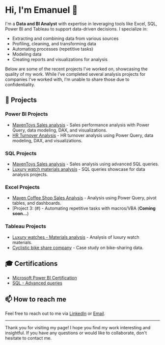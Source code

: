 # Hi, I'm Emanuel 👋

I'm a **Data and BI Analyst** with expertise in leveraging tools like Excel, SQL, Power BI and Tableau to support data-driven decisions. I specialize in:

- Extracting and combining data from various sources
- Profiling, cleaning, and transforming data
- Automating processes (repetitive tasks)
- Modeling data
- Creating reports and visualizations for analysis

Below are some of the recent projects I’ve worked on, showcasing the quality of my work. While I’ve completed several analysis projects for companies I've worked with, I’m unable to share those due to confidentiality.

## 🚀 Projects

### Power BI Projects
- [MavenToys Sales analysis](https://github.com/DaCruzEmanuel/PowerBI_Sales_Analysis/tree/main) - Sales performance analysis with Power Query, data modeling, DAX, and visualizations.
- [HR Turnover Analysis](https://github.com/DaCruzEmanuel/PowerBI_HR-TurnoverAnalysis) - HR turnover analysis using Power Query, data modeling, DAX, and visualizations.

### SQL Projects
- [MavenToys Sales analysis](https://github.com/DaCruzEmanuel/SQL_Sales-analysis) - Sales analysis using advanced SQL queries.
- [Luxury watch materials analysis](https://github.com/DaCruzEmanuel/SQL_Analysis_Luxury-Watch-materials/tree/main) - SQL queries showcase for data analysis projects.

### Excel Projects
- [Maven Coffee Shop Sales Analysis](https://github.com/DaCruzEmanuel/ExcelAnalysis_MavenCoffeeShop_Sales_Analysis) - Analysis using Power Query, pivot tables, and dashboards.
- [Project 3: (#) - Automating repetitive tasks with macros/VBA (**Coming soon...**)

### Tableau Projects
- [Luxury watches - Materials analysis](https://public.tableau.com/app/profile/emanuel.cruz/viz/LuxuryWatchAnalysis_17193041960660/Dashboard1) - Analysis of luxury watch materials.
- [Cyclistic bike share company](https://public.tableau.com/app/profile/emanuel.cruz/viz/CyclisticProjest/Maindashboard) - Case study on bike-sharing data.


## 🎓 Certifications
- [Microsoft Power BI Certification](https://github.com/DaCruzEmanuel/Certifications/blob/main/Microsoft%20Power%20BI%20Certification.pdf)
- [SQL - Advanced queries](https://github.com/DaCruzEmanuel/Certifications/blob/main/SQL%20%20Requ%C3%AAtes%20avanc%C3%A9es.pdf)


## 📫 How to reach me
Feel free to reach out to me via [LinkedIn](https://www.linkedin.com/in/emanuel-cruz-5869688a/) or [Email](mailto:Emanuelgcrz@gmail.com).

---

Thank you for visiting my page! I hope you find my work interesting and insightful. If you have any questions or would like to collaborate, don't hesitate to contact me.

